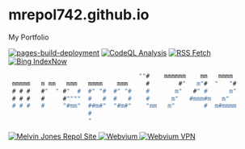 # mrepol742.github.io
My Portfolio

[![pages-build-deployment](https://github.com/mrepol742/mrepol742.github.io/actions/workflows/pages/pages-build-deployment/badge.svg)](https://github.com/mrepol742/mrepol742.github.io/actions/workflows/pages/pages-build-deployment) [![CodeQL Analysis](https://github.com/mrepol742/mrepol742.github.io/actions/workflows/codeql-analysis.yml/badge.svg)](https://github.com/mrepol742/mrepol742.github.io/actions/workflows/codeql-analysis.yml) [![RSS Fetch](https://github.com/mrepol742/mrepol742.github.io/actions/workflows/rss.yml/badge.svg)](https://github.com/mrepol742/mrepol742.github.io/actions/workflows/rss.yml) [![Bing IndexNow](https://github.com/mrepol742/mrepol742.github.io/actions/workflows/index.yml/badge.svg)](https://github.com/mrepol742/mrepol742.github.io/actions/workflows/index.yml)


``` Java
                                    ""#    mmmmmm    mm   mmmm 
 mmmmm   m mm   mmm   mmmm    mmm     #        #"   m"#  "   "#
 # # #   #"  " #"  #  #" "#  #" "#    #       m"   #" #      m"
 # # #   #     #""""  #   #  #   #    #      m"   #mmm#m   m"  
 # # #   #     "#mm"  ##m#"  "#m#"    "mm   m"        #  m#mmmm
                      #                                        
                      "                                        
```
<a href="https://mrepol742.github.io">
<img src="https://github.com/mrepol742/mrepol742.github.io/blob/master/images/mrepol742.jpg?raw=true" alt="Melvin Jones Repol Site" />
  </a>
  <a href="https://mrepol742.github.io/webvium">
<img src="https://github.com/mrepol742/mrepol742.github.io/blob/master/images/webvium22.jpg?raw=true" alt="Webvium" />
  </a>
  <a href="https://mrepol742.github.io/webviumvpn">
<img src="https://github.com/mrepol742/mrepol742.github.io/blob/master/images/webviumvpn.jpg?raw=true" alt="Webvium VPN" />
  </a>
